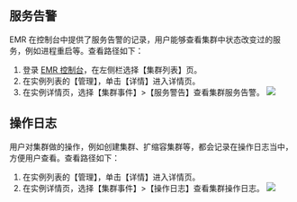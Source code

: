 ## 服务告警
EMR 在控制台中提供了服务告警的记录，用户能够查看集群中状态改变过的服务，例如进程重启等。查看路径如下：
1. 登录 [EMR 控制台](https://console.cloud.tencent.com/emr)，在左侧栏选择【集群列表】页。
2. 在实例列表的【管理】，单击【详情】进入详情页。
3. 在实例详情页，选择【集群事件】>【服务警告】查看集群服务告警。
![](https://main.qcloudimg.com/raw/ebeb42413035c0b1143ca548aeaa2459.png)

## 操作日志
用户对集群做的操作，例如创建集群、扩缩容集群等，都会记录在操作日志当中，方便用户查看。查看路径如下：
1. 在实例列表的【管理】，单击【详情】进入详情页。
2. 在实例详情页，选择【集群事件】>【操作日志】查看集群操作日志。
![](https://main.qcloudimg.com/raw/6a63b3ea13eaec4e3365ec8c076bfb3d.png)
